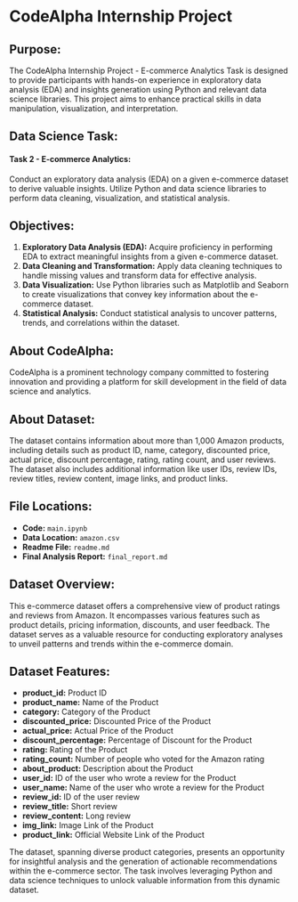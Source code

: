 # CodeAlpha Internship Project

## Purpose:

The CodeAlpha Internship Project - E-commerce Analytics Task is designed to provide participants with hands-on experience in exploratory data analysis (EDA) and insights generation using Python and relevant data science libraries. This project aims to enhance practical skills in data manipulation, visualization, and interpretation.

## Data Science Task:

#### Task 2 - E-commerce Analytics:

Conduct an exploratory data analysis (EDA) on a given e-commerce dataset to derive valuable insights. Utilize Python and data science libraries to perform data cleaning, visualization, and statistical analysis.

## Objectives:

1. **Exploratory Data Analysis (EDA):** Acquire proficiency in performing EDA to extract meaningful insights from a given e-commerce dataset.
2. **Data Cleaning and Transformation:** Apply data cleaning techniques to handle missing values and transform data for effective analysis.
3. **Data Visualization:** Use Python libraries such as Matplotlib and Seaborn to create visualizations that convey key information about the e-commerce dataset.
4. **Statistical Analysis:** Conduct statistical analysis to uncover patterns, trends, and correlations within the dataset.

## About CodeAlpha:

CodeAlpha is a prominent technology company committed to fostering innovation and providing a platform for skill development in the field of data science and analytics.

## About Dataset:

The dataset contains information about more than 1,000 Amazon products, including details such as product ID, name, category, discounted price, actual price, discount percentage, rating, rating count, and user reviews. The dataset also includes additional information like user IDs, review IDs, review titles, review content, image links, and product links.

## File Locations:

- **Code:** `main.ipynb`
- **Data Location:** `amazon.csv`
- **Readme File:** `readme.md`
- **Final Analysis Report:** `final_report.md`

## Dataset Overview:

This e-commerce dataset offers a comprehensive view of product ratings and reviews from Amazon. It encompasses various features such as product details, pricing information, discounts, and user feedback. The dataset serves as a valuable resource for conducting exploratory analyses to unveil patterns and trends within the e-commerce domain.

## Dataset Features:

- **product_id:** Product ID
- **product_name:** Name of the Product
- **category:** Category of the Product
- **discounted_price:** Discounted Price of the Product
- **actual_price:** Actual Price of the Product
- **discount_percentage:** Percentage of Discount for the Product
- **rating:** Rating of the Product
- **rating_count:** Number of people who voted for the Amazon rating
- **about_product:** Description about the Product
- **user_id:** ID of the user who wrote a review for the Product
- **user_name:** Name of the user who wrote a review for the Product
- **review_id:** ID of the user review
- **review_title:** Short review
- **review_content:** Long review
- **img_link:** Image Link of the Product
- **product_link:** Official Website Link of the Product

The dataset, spanning diverse product categories, presents an opportunity for insightful analysis and the generation of actionable recommendations within the e-commerce sector. The task involves leveraging Python and data science techniques to unlock valuable information from this dynamic dataset.
